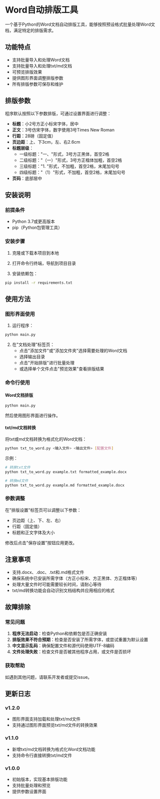 # Word自动排版工具

一个基于Python的Word文档自动排版工具，能够按照预设格式批量处理Word文档，满足特定的排版需求。

## 功能特点

- 支持批量导入和处理Word文档
- 支持批量导入和处理txt/md文档
- 可预览排版效果
- 提供图形界面调整排版参数
- 所有排版参数可保存和维护

## 排版参数

程序默认按照以下参数排版，可通过设置界面进行调整：

- **标题**：小2号方正小标宋字体，居中
- **正文**：3号仿宋字体，数字使用3号Times New Roman
- **行距**：28磅（固定值）
- **页边距**：上、下3cm，左、右2.6cm
- **标题层级**：
  - 一级标题："一、"形式，3号方正黑体，首空2格
  - 二级标题："（一）"形式，3号方正楷体加粗，首空2格
  - 三级标题："1. "形式，不加粗，首空2格，末尾加句号
  - 四级标题："（1）"形式，不加粗，首空2格，末尾加句号
- **页码**：底部居中

## 安装说明

### 前提条件
- Python 3.7或更高版本
- pip（Python包管理工具）

### 安装步骤

1. 克隆或下载本项目到本地

2. 打开命令行终端，导航到项目目录

3. 安装依赖包：
```bash
pip install -r requirements.txt
```

## 使用方法

### 图形界面使用
1. 运行程序：
```bash
python main.py
```

2. 在"文档处理"标签页：
   - 点击"添加文件"或"添加文件夹"选择需要处理的Word文档
   - 选择输出目录
   - 点击"开始排版"进行批量处理
   - 或选择单个文件点击"预览效果"查看排版结果

### 命令行使用

#### Word文档排版
```bash
python main.py
```
然后使用图形界面进行操作。

#### txt/md文档转换
将txt或md文档转换为格式化的Word文档：
```bash
python txt_to_word.py <输入文件> <输出文件> [配置文件]
```

示例：
```bash
# 转换txt文件
python txt_to_word.py example.txt formatted_example.docx

# 转换md文件
python txt_to_word.py example.md formatted_example.docx
```

### 参数调整
在"排版设置"标签页可以调整以下参数：
- 页边距（上、下、左、右）
- 行距（固定值）
- 标题和正文字体及大小

修改后点击"保存设置"按钮应用更改。

## 注意事项
- 支持.docx、.doc、.txt和.md格式文件
- 确保系统中已安装所需字体（方正小标宋、方正黑体、方正楷体等）
- 处理大量文件时可能需要较长时间，请耐心等待
- txt/md转换功能会自动识别文档结构并应用相应的格式

## 故障排除

### 常见问题
1. **程序无法启动**：检查Python和依赖包是否正确安装
2. **排版效果不符合预期**：检查是否安装了所需字体，或尝试重置为默认设置
3. **中文显示乱码**：确保配置文件和源代码使用UTF-8编码
4. **文件处理失败**：检查文件是否被其他程序占用，或文件是否损坏

### 获取帮助
如遇到其他问题，请联系开发者或提交issue。

## 更新日志

### v1.2.0
- 图形界面支持加载和处理txt/md文件
- 支持通过图形界面预览txt/md文件的转换效果

### v1.1.0
- 新增txt/md文档转换为格式化Word文档功能
- 支持命令行直接转换txt/md文件

### v1.0.0
- 初始版本，实现基本排版功能
- 支持批量处理和预览
- 提供参数设置界面